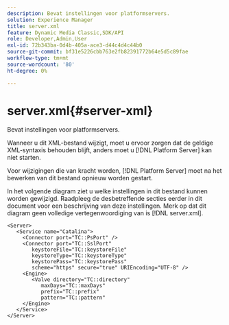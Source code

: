 ```yaml
---
description: Bevat instellingen voor platformservers.
solution: Experience Manager
title: server.xml
feature: Dynamic Media Classic,SDK/API
role: Developer,Admin,User
exl-id: 72b343ba-0d4b-405a-ace3-d44c4d4c44b0
source-git-commit: bf31e5226cbb763e2fb82391772b64e5d5c89fae
workflow-type: tm+mt
source-wordcount: '80'
ht-degree: 0%

---
```


# server.xml{#server-xml}

Bevat instellingen voor platformservers.

Wanneer u dit XML-bestand wijzigt, moet u ervoor zorgen dat de geldige XML-syntaxis behouden blijft, anders moet u [!DNL Platform Server] kan niet starten.

Voor wijzigingen die van kracht worden, [!DNL Platform Server] moet na het bewerken van dit bestand opnieuw worden gestart.

In het volgende diagram ziet u welke instellingen in dit bestand kunnen worden gewijzigd. Raadpleeg de desbetreffende secties eerder in dit document voor een beschrijving van deze instellingen. Merk op dat dit diagram geen volledige vertegenwoordiging van is [!DNL server.xml].

```
<Server>
   <Service name="Catalina">
     <Connector port="TC::PsPort" />
     <Connector port="TC::SslPort"
        keystoreFile="TC::keystoreFile"
        keystoreType="TC::keystoreType"
        keystorePass="TC::keystorePass" 
        scheme="https" secure="true" URIEncoding="UTF-8" />
     <Engine>
        <Valve directory="TC::directory" 
           maxDays="TC::maxDays" 
           prefix="TC::prefix" 
           pattern="TC::pattern" 
     </Engine>  
   </Service>
</Server>
```
